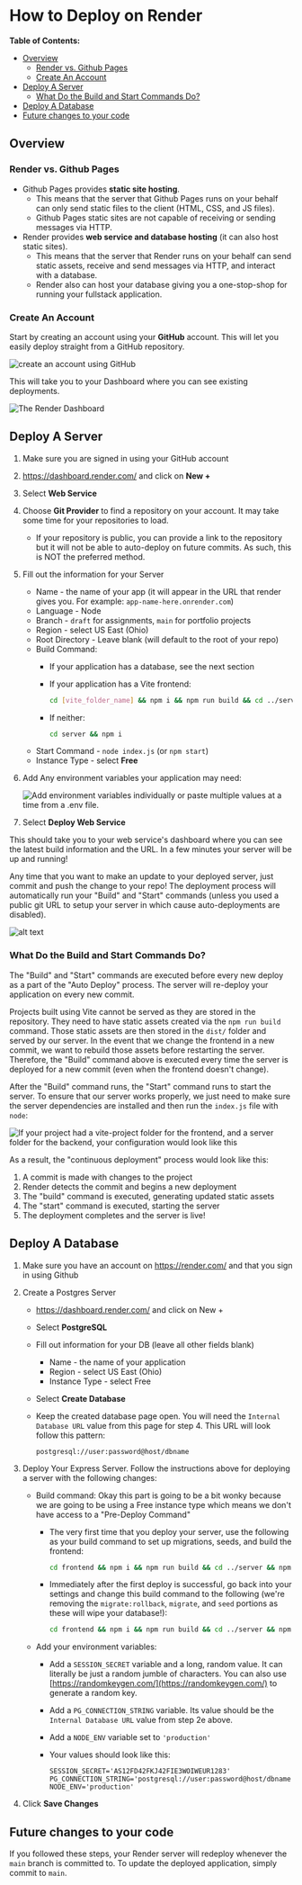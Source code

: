 # How to Deploy on Render

**Table of Contents:**

- [Overview](#overview)
  - [Render vs. Github Pages](#render-vs-github-pages)
  - [Create An Account](#create-an-account)
- [Deploy A Server](#deploy-a-server)
  - [What Do the Build and Start Commands Do?](#what-do-the-build-and-start-commands-do)
- [Deploy A Database](#deploy-a-database)
- [Future changes to your code](#future-changes-to-your-code)

## Overview

### Render vs. Github Pages

* Github Pages provides **static site hosting**.
  * This means that the server that Github Pages runs on your behalf can only send static files to the client (HTML, CSS, and JS files).
  * Github Pages static sites are not capable of receiving or sending messages via HTTP.
* Render provides **web service and database hosting** (it can also host static sites).
  * This means that the server that Render runs on your behalf can send static assets, receive and send messages via HTTP, and interact with a database.
  * Render also can host your database giving you a one-stop-shop for running your fullstack application.

### Create An Account

Start by creating an account using your **GitHub** account. This will let you easily deploy straight from a GitHub repository.

![create an account using GitHub](img/create-account.png)

This will take you to your Dashboard where you can see existing deployments.

![The Render Dashboard](img/dashboard.png)

## Deploy A Server

1. Make sure you are signed in using your GitHub account
2. https://dashboard.render.com/ and click on **New +**
3. Select **Web Service**
4. Choose **Git Provider** to find a repository on your account. It may take some time for your repositories to load. 
    * If your repository is public, you can provide a link to the repository but it will not be able to auto-deploy on future commits. As such, this is NOT the preferred method.
5. Fill out the information for your Server

   * Name - the name of your app (it will appear in the URL that render gives you. For example: `app-name-here.onrender.com`)
   * Language - Node
   * Branch - `draft` for assignments, `main` for portfolio projects
   * Region - select US East (Ohio)
   * Root Directory - Leave blank (will default to the root of your repo)
   * Build Command:
     * If your application has a database, see the next section
     * If your application has a Vite frontend: 
        
        ```sh
        cd [vite_folder_name] && npm i && npm run build && cd ../server && npm i
        ```

     * If neither: 
        ```sh
        cd server && npm i
        ```
   * Start Command - `node index.js` (or `npm start`)
   * Instance Type - select **Free**

6. Add Any environment variables your application may need:

    ![Add environment variables individually or paste multiple values at a time from a .env file.](img/environment-variables-configuration-render.png)

7. Select **Deploy Web Service**

This should take you to your web service's dashboard where you can see the latest build information and the URL. In a few minutes your server will be up and running!

Any time that you want to make an update to your deployed server, just commit and push the change to your repo! The deployment process will automatically run your "Build" and "Start" commands (unless you used a public git URL to setup your server in which cause auto-deployments are disabled).

![alt text](img/web-service-dashboard.png)

### What Do the Build and Start Commands Do?

The "Build" and "Start" commands are executed before every new deploy as a part of the "Auto Deploy" process. The server will re-deploy your application on every new commit.

Projects built using Vite cannot be served as they are stored in the repository. They need to have static assets created via the `npm run build` command. Those static assets are then stored in the `dist/` folder and served by our server. In the event that we change the frontend in a new commit, we want to rebuild those assets before restarting the server. Therefore, the "Build" command above is executed every time the server is deployed for a new commit (even when the frontend doesn't change).

After the "Build" command runs, the "Start" command runs to start the server. To ensure that our server works properly, we just need to make sure the server dependencies are installed and then run the `index.js` file with `node`:

![If your project had a `vite-project` folder for the frontend, and a `server` folder for the backend, your configuration would look like this](img/render-deploying-static-build-start.png)

As a result, the "continuous deployment" process would look like this:
1. A commit is made with changes to the project
2. Render detects the commit and begins a new deployment
3. The "build" command is executed, generating updated static assets
4. The "start" command is executed, starting the server
5. The deployment completes and the server is live!

## Deploy A Database

1. Make sure you have an account on https://render.com/ and that you sign in using Github
2. Create a Postgres Server
   * https://dashboard.render.com/ and click on New +
   * Select **PostgreSQL**
   * Fill out information for your DB (leave all other fields blank)
     * Name - the name of your application
     * Region - select US East (Ohio)
     * Instance Type - select Free
   * Select **Create Database**
   * Keep the created database page open. You will need the `Internal Database URL` value from this page for step 4. This URL will look follow this pattern:

      ```
      postgresql://user:password@host/dbname
      ```

3. Deploy Your Express Server. Follow the instructions above for deploying a server with the following changes:

   * Build command: Okay this part is going to be a bit wonky because we are going to be using a Free instance type which means we don't have access to a "Pre-Deploy Command"
     * The very first time that you deploy your server, use the following as your build command to set up migrations, seeds, and build the frontend:

        ```sh
        cd frontend && npm i && npm run build && cd ../server && npm i && npm run migrate:rollback && npm run migrate && npm run seed
        ```
      
     * Immediately after the first deploy is successful, go back into your settings and change this build command to the following (we're removing the `migrate:rollback`, `migrate`, and `seed` portions as these will wipe your database!):

        ```sh
        cd frontend && npm i && npm run build && cd ../server && npm i
        ```

   * Add your environment variables:
     * Add a `SESSION_SECRET` variable and a long, random value. It can literally be just a random jumble of characters. You can also use [https://randomkeygen.com/](https://randomkeygen.com/) to generate a random key.
     * Add a `PG_CONNECTION_STRING` variable. Its value should be the `Internal Database URL` value from step 2e above.
     * Add a `NODE_ENV` variable set to `'production'`
     * Your values should look like this:

        ```
        SESSION_SECRET='AS12FD42FKJ42FIE3WOIWEUR1283'
        PG_CONNECTION_STRING='postgresql://user:password@host/dbname'
        NODE_ENV='production'
        ```

4. Click **Save Changes**

## Future changes to your code

If you followed these steps, your Render server will redeploy whenever the `main` branch is committed to. To update the deployed application, simply commit to `main`.